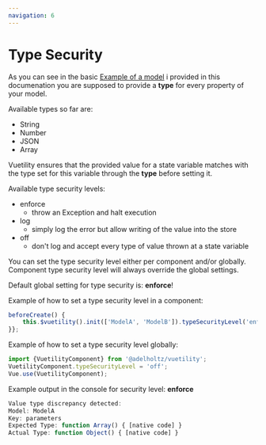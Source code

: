```yaml
---
navigation: 6
---
```

# Type Security

As you can see in the basic [Example of a model](/guides/model.html) i provided in this documenation you are supposed to provide a **type** for every property of your model.

Available types so far are:
* String
* Number
* JSON
* Array

Vuetility ensures that the provided value for a state variable matches with the type set for this variable through the **type** before setting it.

Available type security levels:
* enforce
    * throw an Exception and halt execution
* log
    * simply log the error but allow writing of the value into the store
* off
    * don't log and accept every type of value thrown at a state variable

You can set the type security level either per component and/or globally.
Component type security level will always override the global settings.

Default global setting for type security is: **enforce**!

Example of how to set a type security level in a component:
```javascript
beforeCreate() {
    this.$vuetility().init(['ModelA', 'ModelB']).typeSecurityLevel('enforce');
}};
```

Example of how to set a type security level globally:
```javascript
import {VuetilityComponent} from '@adelholtz/vuetility';
VuetilityComponent.typeSecurityLevel = 'off';
Vue.use(VuetilityComponent);
```

Example output in the console for security level: **enforce**
```javascript
Value type discrepancy detected:
Model: ModelA
Key: parameters
Expected Type: function Array() { [native code] }
Actual Type: function Object() { [native code] }
```
